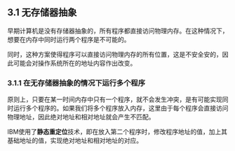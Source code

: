 ## 3.1 无存储器抽象

早期计算机是没有存储器抽象的，所有程序都直接访问物理内存。在这种情况下，想要在内存中同时运行两个程序是不可能的。

同时，这种方案使得程序可以直接访问物理内存的所有位置，这是不安全安的，因此可能会对操作系统所在的地址内容作出改变。

### 3.1.1 在无存储器抽象的情况下运行多个程序

原则上，只要在某一时间内存中只有一个程序，就不会发生冲突，是有可能实现同时运行多个程序的。如果我们将多个程序放入内存，这里由于每个程序会直接访问物理地址，因此绝对地址和相对地址就会产生不匹配。

IBM使用了**静态重定位**技术，即在放入第二个程序时，修改程序地址的值，加上其基础地址的值，实现绝对地址和相对地址的对应。

